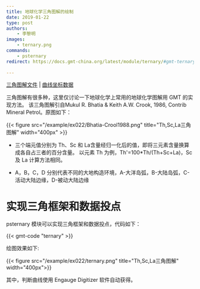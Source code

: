 ```yaml
---
title: 地球化学三角图解的绘制
date: 2019-01-22
type: post
authors:
    - 李黎明
images:
    - ternary.png
commands:
    - psternary
redirect: https://docs.gmt-china.org/latest/module/ternary/#gmt-ternary-example
    
---
```


<i class="fas fa-download"></i>
[三角图解文件](/example/ex022/ternary.csv) |
[曲线坐标数据](/example/ex022/Th-Sc-La.txt )

三角图解有很多种，这里仅讨论一下地球化学上常用的地球化学图解用 GMT 的实现方法。
该三角图解引自Mukul R. Bhatia & Keith A.W. Crook, 1986, Contrib Mineral Petrol。原图如下：

{{< figure src="/example/ex022/Bhatia-Crool1988.png" title="Th,Sc,La三角图解" width="400px" >}}

- 三个端元值分别为 Th、Sc 和 La含量经归一化后的值，即将三元素含量换算成各自占三者的百分含量。
  以元素 Th 为例，Th'=100\*Th/(Th+Sc+La)，Sc 及 La 计算方法相同。

- A，B，C，D 分别代表不同的大地构造环境，A-大洋岛弧，B-大陆岛弧，C-活动大陆边缘，D-被动大陆边缘

# 实现三角框架和数据投点

psternary 模块可以实现三角框架和数据投点，代码如下：

{{< gmt-code "ternary" >}}

绘图效果如下:

{{< figure src="/example/ex022/ternary.png" title="Th,Sc,La三角图解" width="400px">}}

其中，判断曲线使用 Engauge Digitizer 软件自动获得。
